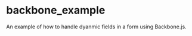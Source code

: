 backbone_example
================

An example of how to handle dyanmic fields in a form using Backbone.js.